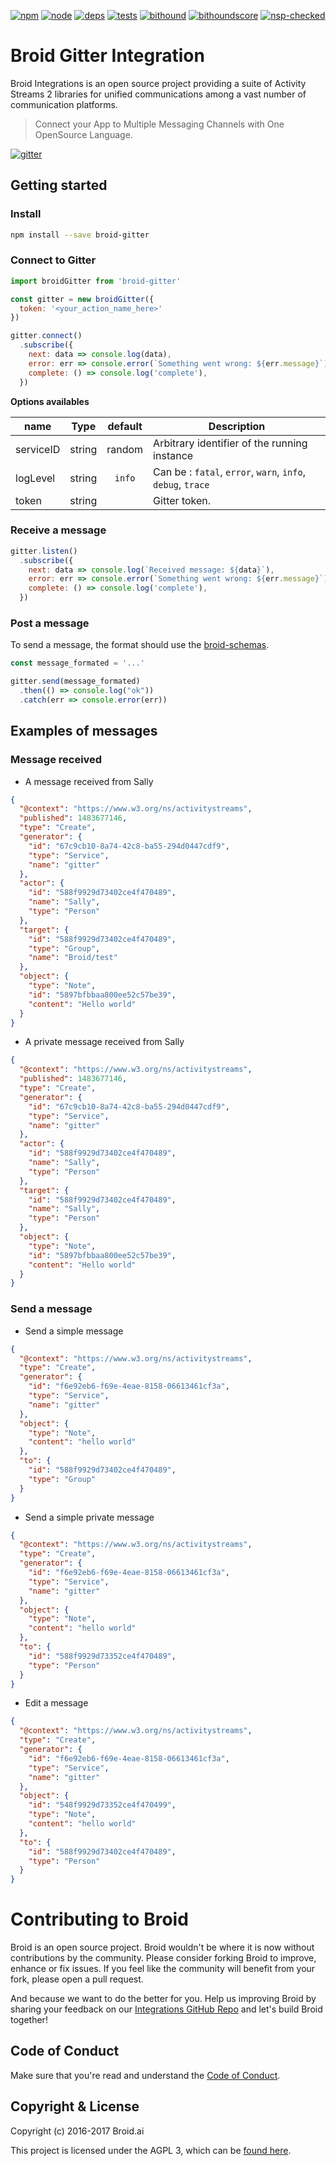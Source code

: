 [![npm][npm]][npm-url]
[![node][node]][node-url]
[![deps][deps]][deps-url]
[![tests][tests]][tests-url]
[![bithound][bithound]][bithound-url]
[![bithoundscore][bithoundscore]][bithoundscore-url]
[![nsp-checked][nsp-checked]][nsp-checked-url]

# Broid Gitter Integration

Broid Integrations is an open source project providing a suite of Activity Streams 2 libraries for unified communications among a vast number of communication platforms.

> Connect your App to Multiple Messaging Channels with  One OpenSource Language.

[![gitter](https://badges.gitter.im/broidHQ/broid.svg)](https://t.broid.ai/c/Blwjlw?utm_source=github&utm_medium=readme&utm_campaign=top&link=gitter)

## Getting started

### Install

```bash
npm install --save broid-gitter
```

### Connect to Gitter

```javascript
import broidGitter from 'broid-gitter'

const gitter = new broidGitter({
  token: '<your_action_name_here>'
})

gitter.connect()
  .subscribe({
    next: data => console.log(data),
    error: err => console.error(`Something went wrong: ${err.message}`),
    complete: () => console.log('complete'),
  })
```

**Options availables**

| name            | Type     | default    | Description  |
| --------------- |:--------:| :--------: | --------------------------|
| serviceID       | string   | random     | Arbitrary identifier of the running instance |
| logLevel        | string   | `info`     | Can be : `fatal`, `error`, `warn`, `info`, `debug`, `trace` |
| token           | string   |            | Gitter token. |

### Receive a message

```javascript
gitter.listen()
  .subscribe({
    next: data => console.log(`Received message: ${data}`),
    error: err => console.error(`Something went wrong: ${err.message}`),
    complete: () => console.log('complete'),
  })
```

### Post a message

To send a message, the format should use the [broid-schemas](https://github.com/broidhq/broid-schemas).

```javascript
const message_formated = '...'

gitter.send(message_formated)
  .then(() => console.log("ok"))
  .catch(err => console.error(err))
```

## Examples of messages

### Message received

- A message received from Sally

```json
{
  "@context": "https://www.w3.org/ns/activitystreams",
  "published": 1483677146,
  "type": "Create",
  "generator": {
    "id": "67c9cb10-8a74-42c8-ba55-294d0447cdf9",
    "type": "Service",
    "name": "gitter"
  },
  "actor": {
    "id": "588f9929d73402ce4f470489",
    "name": "Sally",
    "type": "Person"
  },
  "target": {
    "id": "588f9929d73402ce4f470489",
    "type": "Group",
    "name": "Broid/test"
  },
  "object": {
    "type": "Note",
    "id": "5897bfbbaa800ee52c57be39",
    "content": "Hello world"
  }
}
```

- A private message received from Sally

```json
{
  "@context": "https://www.w3.org/ns/activitystreams",
  "published": 1483677146,
  "type": "Create",
  "generator": {
    "id": "67c9cb10-8a74-42c8-ba55-294d0447cdf9",
    "type": "Service",
    "name": "gitter"
  },
  "actor": {
    "id": "588f9929d73402ce4f470489",
    "name": "Sally",
    "type": "Person"
  },
  "target": {
    "id": "588f9929d73402ce4f470489",
    "name": "Sally",
    "type": "Person"
  },
  "object": {
    "type": "Note",
    "id": "5897bfbbaa800ee52c57be39",
    "content": "Hello world"
  }
}
```

### Send a message

- Send a simple message

```json
{
  "@context": "https://www.w3.org/ns/activitystreams",
  "type": "Create",
  "generator": {
    "id": "f6e92eb6-f69e-4eae-8158-06613461cf3a",
    "type": "Service",
    "name": "gitter"
  },
  "object": {
    "type": "Note",
    "content": "hello world"
  },
  "to": {
    "id": "588f9929d73402ce4f470489",
    "type": "Group"
  }
}
```

- Send a simple private message

```json
{
  "@context": "https://www.w3.org/ns/activitystreams",
  "type": "Create",
  "generator": {
    "id": "f6e92eb6-f69e-4eae-8158-06613461cf3a",
    "type": "Service",
    "name": "gitter"
  },
  "object": {
    "type": "Note",
    "content": "hello world"
  },
  "to": {
    "id": "588f9929d73352ce4f470489",
    "type": "Person"
  }
}
```

- Edit a message

```json
{
  "@context": "https://www.w3.org/ns/activitystreams",
  "type": "Create",
  "generator": {
    "id": "f6e92eb6-f69e-4eae-8158-06613461cf3a",
    "type": "Service",
    "name": "gitter"
  },
  "object": {
    "id": "548f9929d73352ce4f470499",
    "type": "Note",
    "content": "hello world"
  },
  "to": {
    "id": "588f9929d73402ce4f470489",
    "type": "Person"
  }
}
```

# Contributing to Broid

Broid is an open source project. Broid wouldn't be where it is now without contributions by the community. Please consider forking Broid to improve, enhance or fix issues. If you feel like the community will benefit from your fork, please open a pull request.

And because we want to do the better for you. Help us improving Broid by
sharing your feedback on our [Integrations GitHub Repo](https://github.com/broidhq/integrations) and let's build Broid together!

## Code of Conduct

Make sure that you're read and understand the [Code of Conduct](http://contributor-covenant.org/version/1/2/0/).

## Copyright & License

Copyright (c) 2016-2017 Broid.ai

This project is licensed under the AGPL 3, which can be
[found here](https://www.gnu.org/licenses/agpl-3.0.en.html).

[npm]: https://img.shields.io/badge/npm-broid-green.svg?style=flat
[npm-url]: https://www.npmjs.com/~broid

[node]: https://img.shields.io/node/v/broid-slack.svg
[node-url]: https://nodejs.org

[deps]: https://img.shields.io/badge/dependencies-checked-green.svg?style=flat
[deps-url]: #integrations

[tests]: https://img.shields.io/travis/broidHQ/integrations/master.svg
[tests-url]: https://travis-ci.org/broidHQ/integrations

[bithound]: https://img.shields.io/bithound/code/github/broidHQ/integrations.svg
[bithound-url]: https://www.bithound.io/github/broidHQ/integrations

[bithoundscore]: https://www.bithound.io/github/broidHQ/integrations/badges/score.svg
[bithoundscore-url]: https://www.bithound.io/github/broidHQ/integrations

[nsp-checked]: https://img.shields.io/badge/nsp-checked-green.svg?style=flat
[nsp-checked-url]: https://nodesecurity.io
